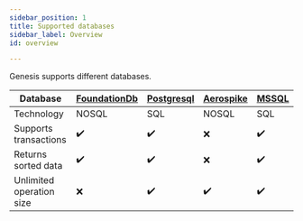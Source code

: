 ```yaml
---
sidebar_position: 1 
title: Supported databases 
sidebar_label: Overview 
id: overview

---
```


Genesis supports different databases.


| Database                 | [FoundationDb](../foundationdb) | [Postgresql](../postgresql) | [Aerospike](../aerospike) | [MSSQL](../postgresql) |
|--------------------------|---------------------------------|-----------------------------|---------------------------|---------------------------|
| Technology               | NOSQL                           | SQL                         | NOSQL                     | SQL                     |
| Supports transactions    | ✔️                              | ✔️                          | ❌                         | ✔️                        |
| Returns sorted data      | ✔️                              | ✔️                          | ❌                         | ✔️                        |
| Unlimited operation size | ❌                               | ✔️                          | ✔️                        | ✔️                        |

